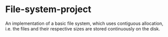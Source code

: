 # File-system-project
An implementation of a basic file system, which uses contiguous allocation, i.e. the files and their respective sizes are stored continuously on the disk.
